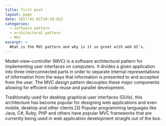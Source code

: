 ```yaml
---
title: first post
layout: page
date: 2017-01-01T10:10:02Z
categories:
  - software pattern
  - architectural pattern
  - MVC
excerpt: >
  What is the MVC pattern and why is it so great with web UI's.
---
```


Model–view–controller (MVC) is a software architectural pattern for implementing user interfaces on computers. It divides a given application into three interconnected parts in order to separate internal representations of information from the ways that information is presented to and accepted from the user. The MVC design pattern decouples these major components allowing for efficient code reuse and parallel development.

Traditionally used for desktop graphical user interfaces (GUIs), this architecture has become popular for designing web applications and even mobile, desktop and other clients.[3] Popular programming languages like Java, C#, Ruby, PHP and others have popular MVC frameworks that are currently being used in web application development straight out of the box.